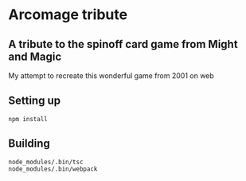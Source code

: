 # Arcomage tribute

## A tribute to the spinoff card game from Might and Magic

My attempt to recreate this wonderful game from 2001 on web 

## Setting up

```
npm install
```

## Building

```
node_modules/.bin/tsc
node_modules/.bin/webpack
```
